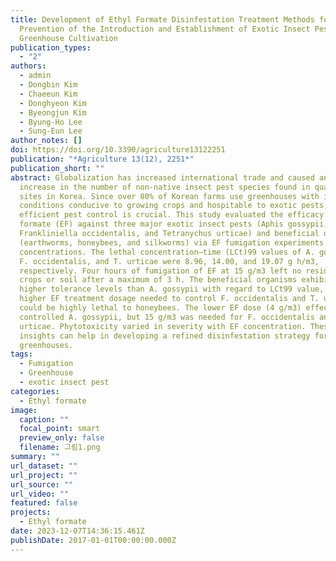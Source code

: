 ```yaml
---
title: Development of Ethyl Formate Disinfestation Treatment Methods for the
  Prevention of the Introduction and Establishment of Exotic Insect Pests in
  Greenhouse Cultivation
publication_types:
  - "2"
authors:
  - admin
  - Dongbin Kim
  - Chaeeun Kim
  - Donghyeon Kim
  - Byeongjun Kim
  - Byung-Ho Lee
  - Sung-Eun Lee
author_notes: []
doi: https://doi.org/10.3390/agriculture13122251
publication: "*Agriculture 13(12), 2251*"
publication_short: ""
abstract: Globalization has increased international trade and caused an annual
  increase in the number of non-native insect pest species found in quarantine
  sites in Korea. Since over 80% of Korean farms use greenhouses with internal
  conditions conducive to growing crops and hospitable to exotic pests,
  efficient pest control is crucial. This study evaluated the efficacy of ethyl
  formate (EF) against three major exotic insect pests (Aphis gossypii,
  Frankliniella occidentalis, and Tetranychus urticae) and beneficial organisms
  (earthworms, honeybees, and silkworms) via EF fumigation experiments at two
  concentrations. The lethal concentration–time (LCt)99 values of A. gossypii,
  F. occidentalis, and T. urticae were 8.96, 14.00, and 19.07 g h/m3,
  respectively. Four hours of fumigation of EF at 15 g/m3 left no residue on the
  crops or soil after a maximum of 3 h. The beneficial organisms exhibited
  higher tolerance levels than A. gossypii with regard to LCt99 value, but the
  higher EF treatment dosage needed to control F. occidentalis and T. urticae
  could be highly lethal to honeybees. The lower EF dose (4 g/m3) effectively
  controlled A. gossypii, but 15 g/m3 was needed for F. occidentalis and T.
  urticae. Phytotoxicity varied in severity with EF concentration. These
  insights can help in developing a refined disinfestation strategy for
  greenhouses.
tags:
  - Fumigation
  - Greenhouse
  - exotic insect pest
categories:
  - Ethyl formate
image:
  caption: ""
  focal_point: smart
  preview_only: false
  filename: 그림1.png
summary: ""
url_dataset: ""
url_project: ""
url_source: ""
url_video: ""
featured: false
projects:
  - Ethyl formate
date: 2023-12-07T14:36:15.461Z
publishDate: 2017-01-01T00:00:00.000Z
---
```

